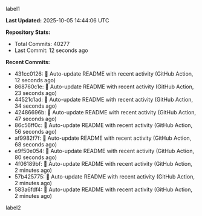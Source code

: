 
label1 
<!-- ACTIVITY_START -->
**Last Updated:** 2025-10-05 14:44:06 UTC

**Repository Stats:**
- Total Commits: 40277
- Last Commit: 12 seconds ago

**Recent Commits:**
- 431cc0126: 🤖 Auto-update README with recent activity (GitHub Action, 12 seconds ago)
- 868760c1e: 🤖 Auto-update README with recent activity (GitHub Action, 23 seconds ago)
- 44521c1ad: 🤖 Auto-update README with recent activity (GitHub Action, 34 seconds ago)
- 42486696b: 🤖 Auto-update README with recent activity (GitHub Action, 47 seconds ago)
- 86c56ff0c: 🤖 Auto-update README with recent activity (GitHub Action, 56 seconds ago)
- af9982f7f: 🤖 Auto-update README with recent activity (GitHub Action, 68 seconds ago)
- e9f50e054: 🤖 Auto-update README with recent activity (GitHub Action, 80 seconds ago)
- 4f06189bf: 🤖 Auto-update README with recent activity (GitHub Action, 2 minutes ago)
- 57b425775: 🤖 Auto-update README with recent activity (GitHub Action, 2 minutes ago)
- 583a6fdf4: 🤖 Auto-update README with recent activity (GitHub Action, 2 minutes ago)
<!-- ACTIVITY_END -->

label2
